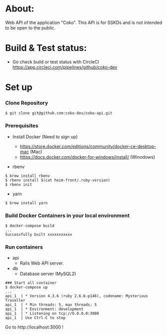 # About:
Web API of the application "Coko". This API is for SSKDs and is not intended to be open to the public.

# Build & Test status:
- Go check build or test status with CircleCI
https://app.circleci.com/pipelines/github/coko-dev

# Set up

### Clone Repository
```terminal
$ git clone git@github.com:coko-dev/coko-api.git
```

### Prerequisites
- Install Docker (Need to sign up)
  - https://store.docker.com/editions/community/docker-ce-desktop-mac  (Mac)
  - https://docs.docker.com/docker-for-windows/install/  (Winodows)

- rbenv
```terminal
$ brew install rbenv
$ rbenv install $(cat heim-front/.ruby-version)
$ rbenv init
```

- yarn
```terminal
$ brew install yarn
```

### Build Docker Containers in your local environment
```terminal
$ docker-compose build
...
Successfully built xxxxxxxxxxx
```

### Run containers
- api
  - Rails Web API server.
- db
  - Database server (MySQL2)

```terminal
### Start all container
$ docker-compose up
...
api_1  | * Version 4.3.6 (ruby 2.6.6-p146), codename: Mysterious Traveller
api_1  | * Min threads: 5, max threads: 5
api_1  | * Environment: development
api_1  | * Listening on tcp://0.0.0.0:3000
api_1  | Use Ctrl-C to stop
```
Go to http://localhost:3000 !
